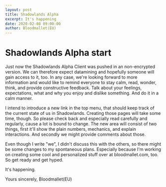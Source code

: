 ```yaml
---
layout: post
title: Shadowlands Alpha
excerpt: It's happening
date: 2020-02-08 09:00:00
author: Bloodmallet(EU)
---
```


# Shadowlands Alpha start

Just now the Shadowlands Alpha Client was pushed in an non-encrypted version. We can therefore expect datamining and hopefully someone will gain access to it, too. In any case, we're looking forward to more information and would like to remind everyone to stay calm, read, wonder, think, and provide constructive feedback. Talk about your feelings, expectations, what and why you enjoy and dislike something. And do it in a calm manner.

I intend to introduce a new link in the top menu, that should keep track of the current state of us in Shadowlands. Creating those pages will take some time, though. So please check back and especially read carefully and regularly, cause a lot is bound to change. The new area will consist of two things, first it'll show the plain numbers, mechanics, and explain interactions. And secondly we might provide comments about those.

Even though I write "we", I didn't discuss this with the others, so there might be some changes to my spontaneous plans. Especially because I'm working on creating some cool and personalized stuff over at bloodmallet.com, too. So get ready and get hyped.

It's happening.

Yours sincerely,
Bloodmallet(EU)
